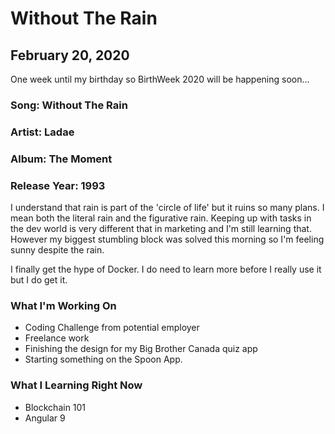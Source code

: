 # Without The Rain

## February 20, 2020

One week until my birthday so BirthWeek 2020 will be happening soon...

### Song: Without The Rain

### Artist: Ladae

### Album: The Moment

### Release Year: 1993

I understand that rain is part of the 'circle of life' but it ruins so many plans. I mean both the literal rain and the figurative rain. Keeping up with tasks in the dev world is very different that in marketing and I'm still learning that. However my biggest stumbling block was solved this morning so I'm feeling sunny despite the rain.

I finally get the hype of Docker. I do need to learn more before I really use it but I do get it.

### What I'm Working On

- Coding Challenge from potential employer
- Freelance work
- Finishing the design for my Big Brother Canada quiz app
- Starting something on the Spoon App.

### What I Learning Right Now

- Blockchain 101
- Angular 9
